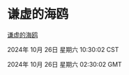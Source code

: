 # 谦虚的海鸥
[谦虚的海鸥](http://219.139.197.74:56308/qxdho/course/base/hotlink/index.php)

2024年 10月 26日 星期六 10:30:02 CST

2024年 10月 26日 星期六 02:30:02 GMT
